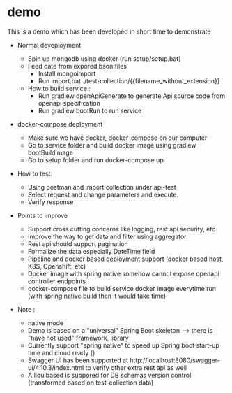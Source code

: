 # demo
This is a demo which has been developed in short time to demonstrate
 + Normal deveployment
	 + Spin up mongodb using docker (run setup/setup.bat)
	 + Feed date from expored bson files 
	   - Install mongoimport
	   - Run import.bat ./test-collection/{{filename_without_extension}}
	 + How to build service :
	   - Run gradlew openApiGenerate to generate Api source code from openapi specification
	   - Run gradlew bootRun to run service
 + docker-compose deployment
   -  Make sure we have docker, docker-compose on our computer
   -  Go to service folder and build docker image using gradlew bootBuildImage
   -  Go to setup folder and run docker-compose up   
 + How to test:
   - Using postman and import collection under api-test
   - Select request and change parameters and execute.
   - Verify response

 + Points to improve
   - Support cross cutting concerns like logging, rest api security, etc
   - Improve the way to get data and filter using aggregator
   - Rest api should support pagination
   - Formalize the data especially DateTime field
   - Pipeline and docker based deployment support (docker based host, K8S, Openshift, etc) 
   - Docker image with spring native somehow cannot expose openapi controller endpoints
   - docker-compose file to build service docker image everytime run (with spring native build then it would take time)   
 + Note :
   -  native mode 
   - Demo is based on a "universal" Spring Boot skeleton --> there is "have not used" framework, library
   - Currently support "spring native" to speed up Spring boot start-up time and cloud ready ()
   - Swagger UI has been supported at http://localhost:8080/swagger-ui/4.10.3/index.html to verify other extra rest api as well   
   - A liquibased is suppored for DB schemas version control (transformed based on test-collection data)
  